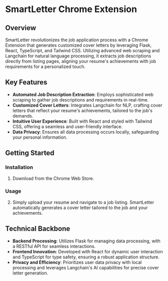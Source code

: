 # SmartLetter Chrome Extension

## Overview
SmartLetter revolutionizes the job application process with a Chrome Extension that generates customized cover letters by leveraging Flask, React, TypeScript, and Tailwind CSS. Utilizing advanced web scraping and Langchain for natural language processing, it extracts job descriptions directly from listing pages, aligning your resume's achievements with job requirements for a personalized touch.

## Key Features
- **Automated Job Description Extraction**: Employs sophisticated web scraping to gather job descriptions and requirements in real-time.
- **Customized Cover Letters**: Integrates Langchain for NLP, crafting cover letters that reflect your resume's achievements, tailored to the job's demands.
- **Intuitive User Experience**: Built with React and styled with Tailwind CSS, offering a seamless and user-friendly interface.
- **Data Privacy**: Ensures all data processing occurs locally, safeguarding your personal information.

## Getting Started
### Installation
1. Download from the Chrome Web Store.
### Usage
2. Simply upload your resume and navigate to a job listing. SmartLetter automatically generates a cover letter tailored to the job and your achievements.

## Technical Backbone
- **Backend Processing**: Utilizes Flask for managing data processing, with a RESTful API for seamless interactions.
- **Frontend Innovation**: Developed with React for dynamic user interaction and TypeScript for type safety, ensuring a robust application structure.
- **Privacy and Efficiency**: Prioritizes user data privacy with local processing and leverages Langchain's AI capabilities for precise cover letter generation.


